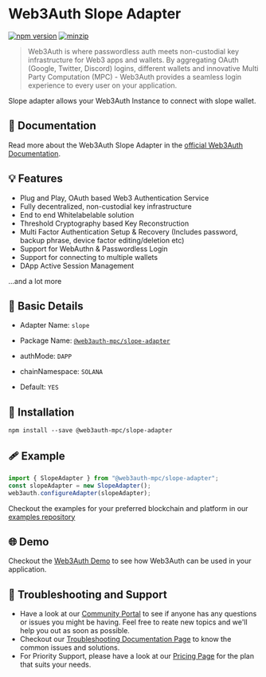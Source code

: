 # Web3Auth Slope Adapter

[![npm version](https://img.shields.io/npm/v/@web3auth-mpc/slope-adapter?label=%22%22)](https://www.npmjs.com/package/@web3auth-mpc/slope-adapter/v/latest)
[![minzip](https://img.shields.io/bundlephobia/minzip/@web3auth-mpc/slope-adapter?label=%22%22)](https://bundlephobia.com/result?p=@web3auth-mpc/slope-adapter@latest)

> Web3Auth is where passwordless auth meets non-custodial key infrastructure for Web3 apps and wallets. By aggregating OAuth (Google, Twitter, Discord) logins, different wallets and innovative Multi Party Computation (MPC) - Web3Auth provides a seamless login experience to every user on your application.

Slope adapter allows your Web3Auth Instance to connect with slope wallet.

## 📖 Documentation

 Read more about the Web3Auth Slope Adapter in the [official Web3Auth Documentation](https://web3auth.io/docs/sdk/web/adapters/slope).

## 💡 Features
- Plug and Play, OAuth based Web3 Authentication Service
- Fully decentralized, non-custodial key infrastructure
- End to end Whitelabelable solution
- Threshold Cryptography based Key Reconstruction
- Multi Factor Authentication Setup & Recovery (Includes password, backup phrase, device factor editing/deletion etc)
- Support for WebAuthn & Passwordless Login
- Support for connecting to multiple wallets
- DApp Active Session Management

...and a lot more

## 📄 Basic Details

- Adapter Name: `slope`

- Package Name: [`@web3auth-mpc/slope-adapter`](https://web3auth.io/docs/sdk/web/adapters/slope)

- authMode: `DAPP`

- chainNamespace: `SOLANA`

- Default: `YES`

## 🔗 Installation

```shell
npm install --save @web3auth-mpc/slope-adapter
```

## 🩹 Example

```ts
import { SlopeAdapter } from "@web3auth-mpc/slope-adapter";
const slopeAdapter = new SlopeAdapter();
web3auth.configureAdapter(slopeAdapter);
```

Checkout the examples for your preferred blockchain and platform in our [examples repository](https://github.com/Web3Auth/examples/)

## 🌐 Demo

Checkout the [Web3Auth Demo](https://demo-app.web3auth.io/) to see how Web3Auth can be used in your application.

## 💬 Troubleshooting and Support

- Have a look at our [Community Portal](https://community.web3auth.io/) to see if anyone has any questions or issues you might be having. Feel free to reate new topics and we'll help you out as soon as possible.
- Checkout our [Troubleshooting Documentation Page](https://web3auth.io/docs/troubleshooting) to know the common issues and solutions.
- For Priority Support, please have a look at our [Pricing Page](https://web3auth.io/pricing.html) for the plan that suits your needs.
